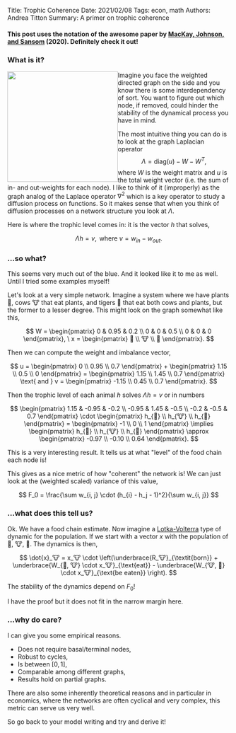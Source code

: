 Title: Trophic Coherence
Date: 2021/02/08
Tags: econ, math
Authors: Andrea Titton
Summary: A primer on trophic coherence


#### This post uses the notation of the awesome paper by [MacKay, Johnson, and Sansom](https://arxiv.org/abs/2001.05173) (2020). Definitely check it out!

### What is it?


<img src="https://github.com/NoFishLikeIan/trophic-resilience/blob/master/plots/presentations/electricity.png?raw=true" height="250px" style="float: left"/> 

Imagine you face the weighted directed graph on the side and you know there is some interdependency of sort. You want to figure out which node, if removed, could hinder the stability of the dynamical process you have in mind.

The most intuitive thing you can do is to look at the graph Laplacian operator $$\Lambda = \text{diag}(u) - W - W^T,$$ where $W$ is the weight matrix and $u$ is the total weight vector (i.e. the sum of in- and out-weights for each node). I like to think of it (improperly) as the graph analog of the Laplace operator $\nabla^2$ which is a key operator to study a diffusion process on functions. So it makes sense that when you think of diffusion processes on a network structure you look at $\Lambda$.

Here is where the trophic level comes in: it is the vector $h$ that solves,

$$
\Lambda h = v, \text{ where }v = w_{in} - w_{out}.
$$

### ...so what?

This seems very much out of the blue. And it looked like it to me as well. Until I tried some examples myself!

Let's look at a very simple network. Imagine a system where we have plants 🌿, cows 🐮 that eat plants, and tigers 🐯 that eat both cows and plants, but the former to a lesser degree. This might look on the graph somewhat like this,

$$
W = \begin{pmatrix}
    0 & 0.95 & 0.2 \\
    0 & 0 & 0.5 \\
    0 & 0 & 0
\end{pmatrix}, \ 
x = \begin{pmatrix}
    🌿 \\ 🐮 \\ 🐯
\end{pmatrix}.
$$

Then we can compute the weight and imbalance vector, 

$$
    u = \begin{pmatrix}
        0 \\ 0.95 \\ 0.7
    \end{pmatrix} + \begin{pmatrix}
        1.15 \\ 0.5 \\ 0
    \end{pmatrix} = \begin{pmatrix}
        1.15 \\ 1.45 \\ 0.7
    \end{pmatrix} \text{ and }
    v  = \begin{pmatrix}
        -1.15 \\ 0.45 \\ 0.7
    \end{pmatrix}.
$$

Then the trophic level of each animal $h$ solves $\Lambda h = v$ or in numbers 

$$
\begin{pmatrix}
    1.15 & -0.95 & -0.2 \\
    -0.95 & 1.45 & -0.5 \\
    -0.2 & -0.5 & 0.7
\end{pmatrix} \cdot \begin{pmatrix}
    h_{🌿} \\ h_{🐮} \\ h_{🐯}
\end{pmatrix} =  \begin{pmatrix}
        -1 \\ 0 \\ 1
    \end{pmatrix} \implies \begin{pmatrix}
    h_{🌿} \\ h_{🐮} \\ h_{🐯}
\end{pmatrix} \approx \begin{pmatrix}
    -0.97 \\ -0.10 \\ 0.64
\end{pmatrix}.
$$

This is a very interesting result. It tells us at what "level" of the food chain each node is!

This gives as a nice metric of how "coherent" the network is! We can just look at the (weighted scaled) variance of this value, 

$$
F_0 = \frac{\sum w_{i, j} \cdot (h_{i} - h_j - 1)^2}{\sum w_{i, j}}
$$

### ...what does this tell us?

Ok. We have a food chain estimate. Now imagine a [Lotka-Volterra](https://en.wikipedia.org/wiki/Lotka%E2%80%93Volterra_equations) type of dynamic for the population. If we start with a vector $x$ with the population of 🌿, 🐮, 🐯. The dynamics is then,

$$
\dot{x}_🐮 = x_🐮 \cdot \left(\underbrace{R_🐮}_{\textit{born}} + \underbrace{W_{🌿, 🐮} \cdot x_🐮}_{\text{eat}} - \underbrace{W_{🐮, 🐯} \cdot x_🐮}_{\text{be eaten}} \right).
$$

The stability of the dynamics depend on $F_0$! 

I have the proof but it does not fit in the narrow margin here.

### ...why do care?

I can give you some empirical reasons.

- Does not require basal/terminal nodes,
- Robust to cycles,
- Is between $[0, 1]$,
- Comparable among different graphs,
- Results hold on partial graphs.

There are also some inherently theoretical reasons and in particular in economics, where the networks are often cyclical and very complex, this metric can serve us very well. 

So go back to your model writing and try and derive it!


<br> </br>
<br> </br>